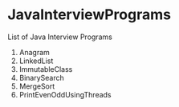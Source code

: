 # JavaInterviewPrograms
List of Java Interview Programs

1. Anagram
2. LinkedList
3. ImmutableClass
4. BinarySearch
5. MergeSort
6. PrintEvenOddUsingThreads
